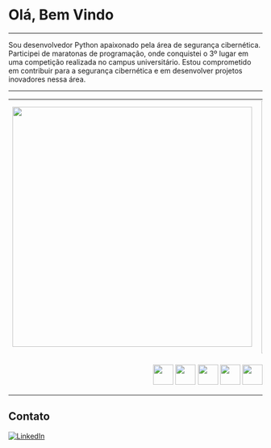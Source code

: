 # Olá, Bem Vindo

---
Sou desenvolvedor Python apaixonado pela área de segurança cibernética. Participei de maratonas de programação, 
onde conquistei o 3º lugar em uma competição realizada no campus universitário. 
Estou comprometido em contribuir para a segurança cibernética e em desenvolver projetos inovadores nessa área.

---

<center>
<table>
    <tr>
        <td><img width="475px" align="left" src="https://github-readme-stats.vercel.app/api/top-langs/?username=Cosme-R&layout=compact&theme=dark" /></td>
        <td><img width="500px" align="left" src="https://github-readme-stats.vercel.app/api?username=Cosme-R&theme=dark"/></td>
    </tr>  
  <tr>
    <td colspan="2">
      <p align="center">
        <img align="center" src="https://cdn.jsdelivr.net/gh/devicons/devicon/icons/cplusplus/cplusplus-original.svg" width="40" height="40" />
        <img align="center" src="https://cdn.jsdelivr.net/gh/devicons/devicon/icons/python/python-original.svg" width="40" height="40" />
        <img align="center" src="https://cdn.jsdelivr.net/gh/devicons/devicon/icons/arduino/arduino-original-wordmark.svg" width="40" height="40" />
        <img align="center" src="https://cdn.jsdelivr.net/gh/devicons/devicon/icons/javascript/javascript-original.svg" width="40" height="40" />
        <img align="center" src="https://cdn.jsdelivr.net/gh/devicons/devicon/icons/html5/html5-original.svg" width="40" height="40" />
        <img align="center" src="https://cdn.jsdelivr.net/gh/devicons/devicon/icons/css3/css3-original-wordmark.svg" width="40" height="40" />
        <img align="center" src="https://cdn.jsdelivr.net/gh/devicons/devicon/icons/django/django-plain.svg" width="40" height="40" />
        <img align="center" src="https://cdn.jsdelivr.net/gh/devicons/devicon/icons/java/java-original.svg" width="40" height="40" />
        <img align="center" src="https://cdn.jsdelivr.net/gh/devicons/devicon/icons/php/php-original.svg" width="40" height="40" />
        <img align="center" src="https://cdn.jsdelivr.net/gh/devicons/devicon/icons/docker/docker-plain.svg" width="40" height="40" />
       </p>
    </td>
  </tr>
</table>
</center>  

## Contato

<a href="https://www.linkedin.com/in/cosme-ribeiro"><img src="https://img.shields.io/badge/-LinkedIn-blue?style=for-the-badge&logo=linkedin&logoColor=white" alt="LinkedIn"></a>




